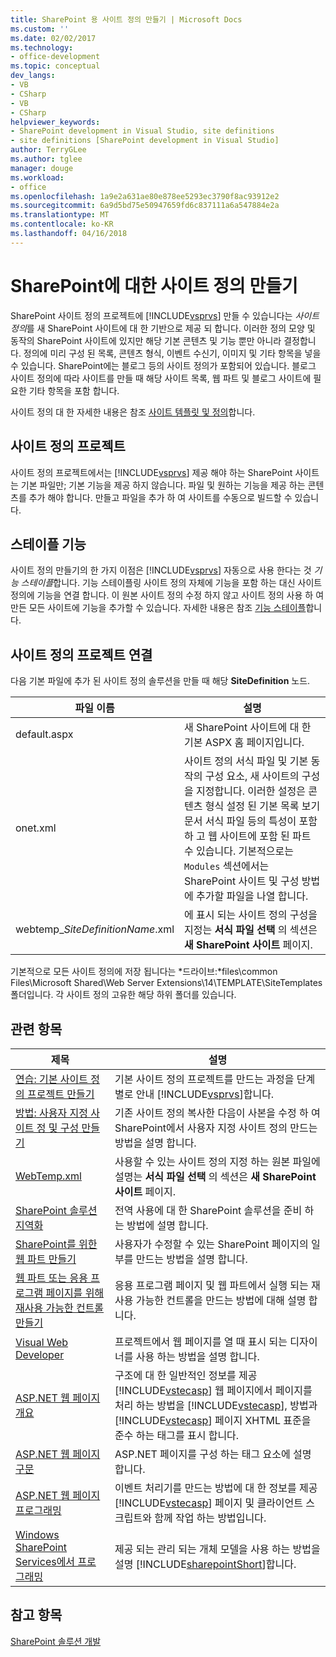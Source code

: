 ```yaml
---
title: SharePoint 용 사이트 정의 만들기 | Microsoft Docs
ms.custom: ''
ms.date: 02/02/2017
ms.technology:
- office-development
ms.topic: conceptual
dev_langs:
- VB
- CSharp
- VB
- CSharp
helpviewer_keywords:
- SharePoint development in Visual Studio, site definitions
- site definitions [SharePoint development in Visual Studio]
author: TerryGLee
ms.author: tglee
manager: douge
ms.workload:
- office
ms.openlocfilehash: 1a9e2a631ae80e878ee5293ec3790f8ac93912e2
ms.sourcegitcommit: 6a9d5bd75e50947659fd6c837111a6a547884e2a
ms.translationtype: MT
ms.contentlocale: ko-KR
ms.lasthandoff: 04/16/2018
---
```

# <a name="creating-site-definitions-for-sharepoint"></a>SharePoint에 대한 사이트 정의 만들기
  SharePoint 사이트 정의 프로젝트에 [!INCLUDE[vsprvs](../sharepoint/includes/vsprvs-md.md)] 만들 수 있습니다는 *사이트 정의*를 새 SharePoint 사이트에 대 한 기반으로 제공 되 합니다. 이러한 정의 모양 및 동작의 SharePoint 사이트에 있지만 해당 기본 콘텐츠 및 기능 뿐만 아니라 결정합니다. 정의에 미리 구성 된 목록, 콘텐츠 형식, 이벤트 수신기, 이미지 및 기타 항목을 넣을 수 있습니다. SharePoint에는 블로그 등의 사이트 정의가 포함되어 있습니다. 블로그 사이트 정의에 따라 사이트를 만들 때 해당 사이트 목록, 웹 파트 및 블로그 사이트에 필요한 기타 항목을 포함 합니다.  
  
 사이트 정의 대 한 자세한 내용은 참조 [사이트 템플릿 및 정의](http://go.microsoft.com/fwlink/?LinkId=179134)합니다.  
  
## <a name="site-definition-projects"></a>사이트 정의 프로젝트  
 사이트 정의 프로젝트에서는 [!INCLUDE[vsprvs](../sharepoint/includes/vsprvs-md.md)] 제공 해야 하는 SharePoint 사이트는 기본 파일만; 기본 기능을 제공 하지 않습니다. 파일 및 원하는 기능을 제공 하는 콘텐츠를 추가 해야 합니다. 만들고 파일을 추가 하 여 사이트를 수동으로 빌드할 수 있습니다.  
  
## <a name="feature-stapling"></a>스테이플 기능  
 사이트 정의 만들기의 한 가지 이점은 [!INCLUDE[vsprvs](../sharepoint/includes/vsprvs-md.md)] 자동으로 사용 한다는 것 *기능 스테이플*합니다. 기능 스테이플링 사이트 정의 자체에 기능을 포함 하는 대신 사이트 정의에 기능을 연결 합니다. 이 원본 사이트 정의 수정 하지 않고 사이트 정의 사용 하 여 만든 모든 사이트에 기능을 추가할 수 있습니다. 자세한 내용은 참조 [기능 스테이플](http://go.microsoft.com/fwlink/?LinkID=119283)합니다.  
  
## <a name="site-definition-project-components"></a>사이트 정의 프로젝트 연결  
 다음 기본 파일에 추가 된 사이트 정의 솔루션을 만들 때 해당 **SiteDefinition** 노드.  
  
|파일 이름|설명|  
|---------------|-----------------|  
|default.aspx|새 SharePoint 사이트에 대 한 기본 ASPX 홈 페이지입니다.|  
|onet.xml|사이트 정의 서식 파일 및 기본 동작의 구성 요소, 새 사이트의 구성을 지정합니다. 이러한 설정은 콘텐츠 형식 설정 된 기본 목록 보기 문서 서식 파일 등의 특성이 포함 하 고 웹 사이트에 포함 된 파트 수 있습니다. 기본적으로는 `Modules` 섹션에서는 SharePoint 사이트 및 구성 방법에 추가할 파일을 나열 합니다.|  
|webtemp_*SiteDefinitionName*.xml|에 표시 되는 사이트 정의 구성을 지정는 **서식 파일 선택** 의 섹션은 **새 SharePoint 사이트** 페이지.|  
  
 기본적으로 모든 사이트 정의에 저장 됩니다는 *드라이브:*files\common Files\Microsoft Shared\Web Server Extensions\14\TEMPLATE\SiteTemplates 폴더입니다. 각 사이트 정의 고유한 해당 하위 폴더를 있습니다.  
  
## <a name="related-topics"></a>관련 항목  
  
|제목|설명|  
|-----------|-----------------|  
|[연습: 기본 사이트 정의 프로젝트 만들기](../sharepoint/walkthrough-create-a-basic-site-definition-project.md)|기본 사이트 정의 프로젝트를 만드는 과정을 단계별로 안내 [!INCLUDE[vsprvs](../sharepoint/includes/vsprvs-md.md)]합니다.|  
|[방법: 사용자 지정 사이트 정 및 구성 만들기](http://go.microsoft.com/fwlink/?LinkId=183309)|기존 사이트 정의 복사한 다음이 사본을 수정 하 여 SharePoint에서 사용자 지정 사이트 정의 만드는 방법을 설명 합니다.|  
|[WebTemp.xml](http://go.microsoft.com/fwlink/?LinkId=183310)|사용할 수 있는 사이트 정의 지정 하는 원본 파일에 설명는 **서식 파일 선택** 의 섹션은 **새 SharePoint 사이트** 페이지.|  
|[SharePoint 솔루션 지역화](../sharepoint/localizing-sharepoint-solutions.md)|전역 사용에 대 한 SharePoint 솔루션을 준비 하는 방법에 설명 합니다.|  
|[SharePoint를 위한 웹 파트 만들기](../sharepoint/creating-web-parts-for-sharepoint.md)|사용자가 수정할 수 있는 SharePoint 페이지의 일부를 만드는 방법을 설명 합니다.|  
|[웹 파트 또는 응용 프로그램 페이지를 위해 재사용 가능한 컨트롤 만들기](../sharepoint/creating-reusable-controls-for-web-parts-or-application-pages.md)|응용 프로그램 페이지 및 웹 파트에서 실행 되는 재사용 가능한 컨트롤을 만드는 방법에 대해 설명 합니다.|  
|[Visual Web Developer](http://go.microsoft.com/fwlink/?LinkId=178725)|프로젝트에서 웹 페이지를 열 때 표시 되는 디자이너를 사용 하는 방법을 설명 합니다.|  
|[ASP.NET 웹 페이지 개요](http://go.microsoft.com/fwlink/?LinkId=178726)|구조에 대 한 일반적인 정보를 제공 [!INCLUDE[vstecasp](../sharepoint/includes/vstecasp-md.md)] 웹 페이지에서 페이지를 처리 하는 방법을 [!INCLUDE[vstecasp](../sharepoint/includes/vstecasp-md.md)], 방법과 [!INCLUDE[vstecasp](../sharepoint/includes/vstecasp-md.md)] 페이지 XHTML 표준을 준수 하는 태그를 표시 합니다.|  
|[ASP.NET 웹 페이지 구문](http://go.microsoft.com/fwlink/?LinkId=178727)|ASP.NET 페이지를 구성 하는 태그 요소에 설명 합니다.|  
|[ASP.NET 웹 페이지 프로그래밍](http://go.microsoft.com/fwlink/?LinkId=178728)|이벤트 처리기를 만드는 방법에 대 한 정보를 제공 [!INCLUDE[vstecasp](../sharepoint/includes/vstecasp-md.md)] 페이지 및 클라이언트 스크립트와 함께 작업 하는 방법입니다.|  
|[Windows SharePoint Services에서 프로그래밍](http://go.microsoft.com/fwlink/?LinkId=178729)|제공 되는 관리 되는 개체 모델을 사용 하는 방법을 설명 [!INCLUDE[sharepointShort](../sharepoint/includes/sharepointshort-md.md)]합니다.|  
  
## <a name="see-also"></a>참고 항목  
 [SharePoint 솔루션 개발](../sharepoint/developing-sharepoint-solutions.md)  
  
  